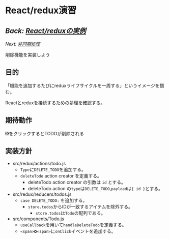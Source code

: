 # React/redux演習

*Back: [React/reduxの実例](./contents/react_redux_example.md)*
-
*Next: [非同期処理](./contents/async.md)*

削除機能を実装しよう

## 目的

「機能を追加するたびにreduxライフサイクルを一周する」というイメージを掴む。

Reactとreduxを接続するための処理を確認する。

## 期待動作

❎をクリックするとTODOが削除される

## 実装方針

- src/redux/actions/todo.js
  - `Type`に`DELETE_TODO`を追加する。
  - `deleteTodo` action creator を定義する。
    - deleteTodo action creator  の引数は `id` とする。
    - deleteTodo action の`type`は`DELETE_TODO`,`payload`は`{ id }`とする。
- src/redux/reducers/todos.js
  - `case DELETE_TODO:` を追加する。
    - `store.todos`からIDが一致するアイテムを除外する。
      - `store.todos`は`Todo`の配列である。
- src/components/Todo.js
  - `useCallback`を用いて`handleDeleteTodo`を定義する。
  - `<span>❎<span>`に`onClick`イベントを追加する。
